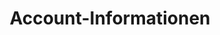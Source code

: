 ---
title: Account-Informationen
slug: customer
excerpt: Verwalten Sie Ihre persönlichen Informationen und Sicherheitseinstellungen
sections: Erste Schritte, Sicherheit, Fortgeschrittene Nutzung, Tools
order: 01
---